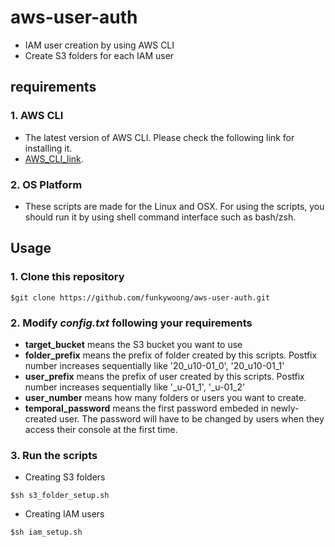 # aws-user-auth
- IAM user creation by using AWS CLI
- Create S3 folders for each IAM user

## requirements
### 1. AWS CLI
- The latest version of AWS CLI. Please check the following link for installing it.
- [AWS_CLI_link](https://docs.aws.amazon.com/ko_kr/cli/latest/userguide/cli-chap-install.html).

### 2. OS Platform
- These scripts are made for the Linux and OSX. For using the scripts, you should run it by using shell command interface such as bash/zsh. 

## Usage
### 1. Clone this repository
```
$git clone https://github.com/funkywoong/aws-user-auth.git
```
### 2. Modify ***config.txt*** following your requirements
 - **target_bucket** means the S3 bucket you want to use
 - **folder_prefix** means the prefix of folder created by this scripts. Postfix number increases sequentially like '20_u10-01_0', '20_u10-01_1'
 - **user_prefix** means the prefix of user created by this scripts. Postfix number increases sequentially like '_u-01_1', '_u-01_2'
 - **user_number** means how many folders or users you want to create.
 - **temporal_password** means the first password embeded in newly-created user. The password will have to be changed by users when they access their console at the first time.

### 3. Run the scripts
 - Creating S3 folders
```
$sh s3_folder_setup.sh 
```
 - Creating IAM users
```
$sh iam_setup.sh
```

